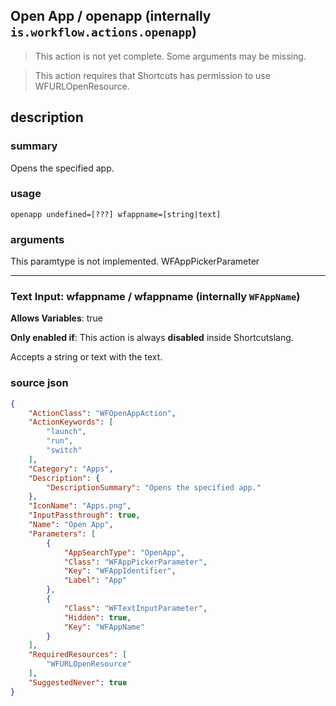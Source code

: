 
## Open App / openapp (internally `is.workflow.actions.openapp`)

> This action is not yet complete. Some arguments may be missing.


> This action requires that Shortcuts has permission to use WFURLOpenResource.


## description
### summary
Opens the specified app.


### usage
`openapp undefined=[???] wfappname=[string|text]`

### arguments
This paramtype is not implemented. WFAppPickerParameter

---

### Text Input: wfappname / wfappname (internally `WFAppName`)
**Allows Variables**: true

**Only enabled if**: This action is always **disabled** inside Shortcutslang.

Accepts a string 
or text
with the text.

### source json

```json
{
	"ActionClass": "WFOpenAppAction",
	"ActionKeywords": [
		"launch",
		"run",
		"switch"
	],
	"Category": "Apps",
	"Description": {
		"DescriptionSummary": "Opens the specified app."
	},
	"IconName": "Apps.png",
	"InputPassthrough": true,
	"Name": "Open App",
	"Parameters": [
		{
			"AppSearchType": "OpenApp",
			"Class": "WFAppPickerParameter",
			"Key": "WFAppIdentifier",
			"Label": "App"
		},
		{
			"Class": "WFTextInputParameter",
			"Hidden": true,
			"Key": "WFAppName"
		}
	],
	"RequiredResources": [
		"WFURLOpenResource"
	],
	"SuggestedNever": true
}
```
